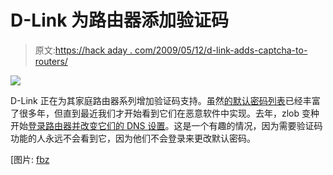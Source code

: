 # D-Link 为路由器添加验证码

> 原文:[https://hack aday . com/2009/05/12/d-link-adds-captcha-to-routers/](https://hackaday.com/2009/05/12/d-link-adds-captcha-to-routers/)

![](../Images/a14737fcd4ebf9d246fdf6353ea1a404.png)

D-Link 正在为其家庭路由器系列增加验证码支持。虽然[的默认密码列表](http://www.phenoelit-us.org/dpl/dpl.html "Default Password List")已经丰富了很多年，但直到最近我们才开始看到它们在恶意软件中实现。去年，zlob 变种开始[登录路由器并改变它们的 DNS 设置](http://hackaday.com/2008/06/12/malware-alters-dns-data-on-routers/ "Malware alters DNS data on routers  - Hack a Day")。这是一个有趣的情况，因为需要验证码功能的人永远不会看到它，因为他们不会登录来更改默认密码。

[图片: [fbz](http://fabienne.us/index.php/2008/06/12/getting-dns-to-stick-in-openwrt/)